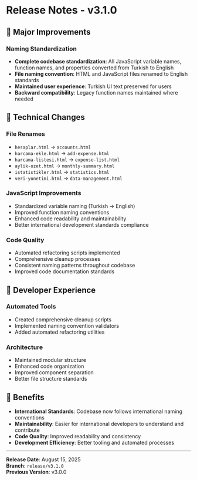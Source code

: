 # Release Notes - v3.1.0

## 🎯 Major Improvements

### Naming Standardization
- **Complete codebase standardization**: All JavaScript variable names, function names, and properties converted from Turkish to English
- **File naming convention**: HTML and JavaScript files renamed to English standards
- **Maintained user experience**: Turkish UI text preserved for users
- **Backward compatibility**: Legacy function names maintained where needed

## 📝 Technical Changes

### File Renames
- `hesaplar.html` → `accounts.html`
- `harcama-ekle.html` → `add-expense.html`
- `harcama-listesi.html` → `expense-list.html`
- `aylik-ozet.html` → `monthly-summary.html`
- `istatistikler.html` → `statistics.html`
- `veri-yonetimi.html` → `data-management.html`

### JavaScript Improvements
- Standardized variable naming (Turkish → English)
- Improved function naming conventions
- Enhanced code readability and maintainability
- Better international development standards compliance

### Code Quality
- Automated refactoring scripts implemented
- Comprehensive cleanup processes
- Consistent naming patterns throughout codebase
- Improved code documentation standards

## 🔧 Developer Experience

### Automated Tools
- Created comprehensive cleanup scripts
- Implemented naming convention validators
- Added automated refactoring utilities

### Architecture
- Maintained modular structure
- Enhanced code organization
- Improved component separation
- Better file structure standards

## 🚀 Benefits

- **International Standards**: Codebase now follows international naming conventions
- **Maintainability**: Easier for international developers to understand and contribute
- **Code Quality**: Improved readability and consistency
- **Development Efficiency**: Better tooling and automated processes

---

**Release Date**: August 15, 2025  
**Branch**: `release/v3.1.0`  
**Previous Version**: v3.0.0
